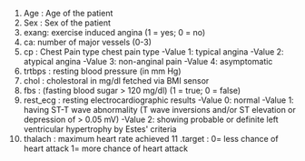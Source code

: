1. Age : Age of the patient
2. Sex : Sex of the patient
3. exang: exercise induced angina (1 = yes; 0 = no)
4. ca: number of major vessels (0-3)
5. cp : Chest Pain type chest pain type
    -Value 1: typical angina
    -Value 2: atypical angina
    -Value 3: non-anginal pain
    -Value 4: asymptomatic
6. trtbps : resting blood pressure (in mm Hg)
7. chol : cholestoral in mg/dl fetched via BMI sensor
8. fbs : (fasting blood sugar > 120 mg/dl) (1 = true; 0 = false)
9. rest_ecg : resting electrocardiographic results
    -Value 0: normal
    -Value 1: having ST-T wave abnormality (T wave inversions and/or ST elevation or depression of > 0.05 mV)
    -Value 2: showing probable or definite left ventricular hypertrophy by Estes' criteria
10. thalach : maximum heart rate achieved
11 .target : 0= less chance of heart attack 1= more chance of heart attack
